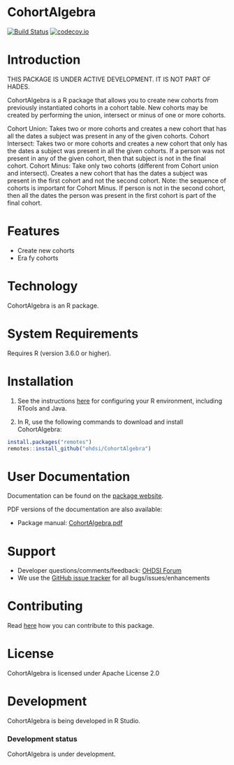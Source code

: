 CohortAlgebra
================


[![Build Status](https://github.com/OHDSI/CohortAlgebra/workflows/R-CMD-check/badge.svg)](https://github.com/OHDSI/CohortAlgebra/actions?query=workflow%3AR-CMD-check)
[![codecov.io](https://codecov.io/github/OHDSI/CohortAlgebra/coverage.svg?branch=main)](https://codecov.io/github/OHDSI/CohortAlgebra?branch=main)

Introduction
============

THIS PACKAGE IS UNDER ACTIVE DEVELOPMENT. IT IS NOT PART OF HADES.


CohortAlgebra is a R package that allows you to create new cohorts from previously instantiated cohorts in a cohort table. New cohorts may be created by performing the union, intersect or minus of one or more cohorts.

Cohort Union: Takes two or more cohorts and creates a new cohort that has all the dates a subject was present in any of the given cohorts.
Cohort Intersect: Takes two or more cohorts and creates a new cohort that only has the dates a subject was present in all the given cohorts. If a person was not present in any of the given cohort, then that subject is not in the final cohort.
Cohort Minus: Take only two cohorts (different from Cohort union and intersect). Creates a new cohort that has the dates a subject was present in the first cohort and not the second cohort. Note: the sequence of cohorts is important for Cohort Minus. If person is not in the second cohort, then all the dates the person was present in the first cohort is part of the final cohort.

Features
========
- Create new cohorts
- Era fy cohorts

Technology
============
CohortAlgebra is an R package.

System Requirements
============
Requires R (version 3.6.0 or higher). 

Installation
=============
1. See the instructions [here](https://ohdsi.github.io/Hades/rSetup.html) for configuring your R environment, including RTools and Java.

2. In R, use the following commands to download and install CohortAlgebra:

  ```r
  install.packages("remotes")
  remotes::install_github("ohdsi/CohortAlgebra")
  ```

User Documentation
==================
Documentation can be found on the [package website](https://ohdsi.github.io/CohortAlgebra).

PDF versions of the documentation are also available:
* Package manual: [CohortAlgebra.pdf](https://raw.githubusercontent.com/OHDSI/CohortAlgebra/main/extras/CohortAlgebra.pdf)

Support
=======
* Developer questions/comments/feedback: <a href="http://forums.ohdsi.org/c/developers">OHDSI Forum</a>
* We use the <a href="https://github.com/OHDSI/CohortAlgebra/issues">GitHub issue tracker</a> for all bugs/issues/enhancements

Contributing
============
Read [here](https://ohdsi.github.io/Hades/contribute.html) how you can contribute to this package.

License
=======
CohortAlgebra is licensed under Apache License 2.0

Development
===========
CohortAlgebra is being developed in R Studio.

### Development status

CohortAlgebra is under development.